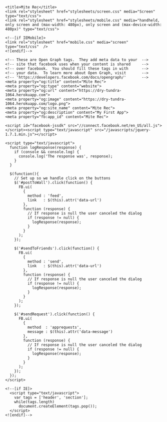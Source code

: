 <!DOCTYPE html>
<html xmlns:fb="http://ogp.me/ns/fb#" lang="en"><head>
    <meta charset="utf-8">
    <meta name="viewport" content="width=device-width, initial-scale=1.0, maximum-scale=2.0, user-scalable=yes">

    <title>Mite Rec</title>
    <link rel="stylesheet" href="stylesheets/screen.css" media="Screen" type="text/css">
    <link rel="stylesheet" href="stylesheets/mobile.css" media="handheld, only screen and (max-width: 480px), only screen and (max-device-width: 480px)" type="text/css">

    <!--[if IEMobile]>
    <link rel="stylesheet" href="mobile.css" media="screen" type="text/css"  />
    <![endif]-->

    <!-- These are Open Graph tags.  They add meta data to your  -->
    <!-- site that facebook uses when your content is shared     -->
    <!-- over facebook.  You should fill these tags in with      -->
    <!-- your data.  To learn more about Open Graph, visit       -->
    <!-- 'https://developers.facebook.com/docs/opengraph/'       -->
    <meta property="og:title" content="Mite Rec">
    <meta property="og:type" content="website">
    <meta property="og:url" content="https://dry-tundra-1064.herokuapp.com">
    <meta property="og:image" content="https://dry-tundra-1064.herokuapp.com/logo.png">
    <meta property="og:site_name" content="Mite Rec">
    <meta property="og:description" content="My First App">
    <meta property="fb:app_id" content="Mite Rec">

    <script id="facebook-jssdk" src="//connect.facebook.net/en_US/all.js"></script><script type="text/javascript" src="/javascripts/jquery-1.7.1.min.js"></script>

    <script type="text/javascript">
      function logResponse(response) {
        if (console && console.log) {
          console.log('The response was', response);
        }
      }

      $(function(){
        // Set up so we handle click on the buttons
        $('#postToWall').click(function() {
          FB.ui(
            {
              method : 'feed',
              link   : $(this).attr('data-url')
            },
            function (response) {
              // If response is null the user canceled the dialog
              if (response != null) {
                logResponse(response);
              }
            }
          );
        });

        $('#sendToFriends').click(function() {
          FB.ui(
            {
              method : 'send',
              link   : $(this).attr('data-url')
            },
            function (response) {
              // If response is null the user canceled the dialog
              if (response != null) {
                logResponse(response);
              }
            }
          );
        });

        $('#sendRequest').click(function() {
          FB.ui(
            {
              method  : 'apprequests',
              message : $(this).attr('data-message')
            },
            function (response) {
              // If response is null the user canceled the dialog
              if (response != null) {
                logResponse(response);
              }
            }
          );
        });
      });
    </script>

    <!--[if IE]>
      <script type="text/javascript">
        var tags = ['header', 'section'];
        while(tags.length)
          document.createElement(tags.pop());
      </script>
    <![endif]-->
  <style type="text/css">.fb_hidden{position:absolute;top:-10000px;z-index:10001}
.fb_invisible{display:none}
.fb_reset{background:none;border-spacing:0;border:0;color:#000;cursor:auto;direction:ltr;font-family:"lucida grande", tahoma, verdana, arial, sans-serif;font-size:11px;font-style:normal;font-variant:normal;font-weight:normal;letter-spacing:normal;line-height:1;margin:0;overflow:visible;padding:0;text-align:left;text-decoration:none;text-indent:0;text-shadow:none;text-transform:none;visibility:visible;white-space:normal;word-spacing:normal}
.fb_link img{border:none}
.fb_dialog{background:rgba(82, 82, 82, .7);position:absolute;top:-10000px;z-index:10001}
.fb_dialog_advanced{padding:10px;-moz-border-radius:8px;-webkit-border-radius:8px;border-radius:8px}
.fb_dialog_content{background:#fff;color:#333}
.fb_dialog_close_icon{background:url(https://s-static.ak.fbcdn.net/rsrc.php/v2/yA/x/IE9JII6Z1Ys.png) no-repeat scroll 0 0 transparent;_background-image:url(https://s-static.ak.fbcdn.net/rsrc.php/v2/y6/x/s816eWC-2sl.gif);cursor:pointer;display:block;height:15px;position:absolute;right:18px;top:17px;width:15px;top:8px\9;right:7px\9}
.fb_dialog_mobile .fb_dialog_close_icon{top:5px;left:5px;right:auto}
.fb_dialog_padding{background-color:transparent;position:absolute;width:1px;z-index:-1}
.fb_dialog_close_icon:hover{background:url(https://s-static.ak.fbcdn.net/rsrc.php/v2/yA/x/IE9JII6Z1Ys.png) no-repeat scroll 0 -15px transparent;_background-image:url(https://s-static.ak.fbcdn.net/rsrc.php/v2/y6/x/s816eWC-2sl.gif)}
.fb_dialog_close_icon:active{background:url(https://s-static.ak.fbcdn.net/rsrc.php/v2/yA/x/IE9JII6Z1Ys.png) no-repeat scroll 0 -30px transparent;_background-image:url(https://s-static.ak.fbcdn.net/rsrc.php/v2/y6/x/s816eWC-2sl.gif)}
.fb_dialog_loader{background-color:#f2f2f2;border:1px solid #606060;font-size:24px;padding:20px}
.fb_dialog_top_left,
.fb_dialog_top_right,
.fb_dialog_bottom_left,
.fb_dialog_bottom_right{height:10px;width:10px;overflow:hidden;position:absolute}
.fb_dialog_top_left{background:url(https://s-static.ak.fbcdn.net/rsrc.php/v2/yR/x/8YeTNIlTZjm.png) no-repeat 0 0;left:-10px;top:-10px}
.fb_dialog_top_right{background:url(https://s-static.ak.fbcdn.net/rsrc.php/v2/yR/x/8YeTNIlTZjm.png) no-repeat 0 -10px;right:-10px;top:-10px}
.fb_dialog_bottom_left{background:url(https://s-static.ak.fbcdn.net/rsrc.php/v2/yR/x/8YeTNIlTZjm.png) no-repeat 0 -20px;bottom:-10px;left:-10px}
.fb_dialog_bottom_right{background:url(https://s-static.ak.fbcdn.net/rsrc.php/v2/yR/x/8YeTNIlTZjm.png) no-repeat 0 -30px;right:-10px;bottom:-10px}
.fb_dialog_vert_left,
.fb_dialog_vert_right,
.fb_dialog_horiz_top,
.fb_dialog_horiz_bottom{position:absolute;background:#525252;filter:alpha(opacity=70);opacity:.7}
.fb_dialog_vert_left,
.fb_dialog_vert_right{width:10px;height:100%}
.fb_dialog_vert_left{margin-left:-10px}
.fb_dialog_vert_right{right:0;margin-right:-10px}
.fb_dialog_horiz_top,
.fb_dialog_horiz_bottom{width:100%;height:10px}
.fb_dialog_horiz_top{margin-top:-10px}
.fb_dialog_horiz_bottom{bottom:0;margin-bottom:-10px}
.fb_dialog_iframe{line-height:0}
.fb_dialog_content .dialog_title{background:#6d84b4;border:1px solid #3b5998;color:#fff;font-size:14px;font-weight:bold;margin:0}
.fb_dialog_content .dialog_title > span{background:url(https://s-static.ak.fbcdn.net/rsrc.php/v2/yD/x/Cou7n-nqK52.gif)
no-repeat 5px 50%;float:left;padding:5px 0 7px 26px}
body.fb_hidden{-webkit-transform:none;height:100%;margin:0;left:-10000px;overflow:visible;position:absolute;top:-10000px;width:100%
}
.fb_dialog.fb_dialog_mobile.loading{background:url(https://s-static.ak.fbcdn.net/rsrc.php/v2/yc/x/3rhSv5V8j3o.gif)
white no-repeat 50% 50%;min-height:100%;min-width:100%;overflow:hidden;position:absolute;top:0;z-index:10001}
.fb_dialog.fb_dialog_mobile.loading.centered{max-height:590px;min-height:590px;max-width:500px;min-width:500px}
#fb-root #fb_dialog_ipad_overlay{background:rgba(0, 0, 0, .45);position:absolute;left:0;top:0;width:100%;min-height:100%;z-index:10000}
#fb-root #fb_dialog_ipad_overlay.hidden{display:none}
.fb_dialog.fb_dialog_mobile.loading iframe{visibility:hidden}
.fb_dialog_content .dialog_header{-webkit-box-shadow:white 0 1px 1px -1px inset;background:-webkit-gradient(linear, 0 0, 0 100%, from(#738ABA), to(#2C4987));border-bottom:1px solid;border-color:#1d4088;color:#fff;font:14px Helvetica, sans-serif;font-weight:bold;text-overflow:ellipsis;text-shadow:rgba(0, 30, 84, .296875) 0 -1px 0;vertical-align:middle;white-space:nowrap}
.fb_dialog_content .dialog_header table{-webkit-font-smoothing:subpixel-antialiased;height:43px;width:100%
}
.fb_dialog_content .dialog_header td.header_left{font-size:12px;padding-left:5px;vertical-align:middle;width:60px
}
.fb_dialog_content .dialog_header td.header_right{font-size:12px;padding-right:5px;vertical-align:middle;width:60px
}
.fb_dialog_content .touchable_button{background:-webkit-gradient(linear, 0 0, 0 100%, from(#4966A6),
color-stop(0.5, #355492), to(#2A4887));border:1px solid #29447e;-webkit-background-clip:padding-box;-webkit-border-radius:3px;-webkit-box-shadow:rgba(0, 0, 0, .117188) 0 1px 1px inset,
rgba(255, 255, 255, .167969) 0 1px 0;display:inline-block;margin-top:3px;max-width:85px;line-height:18px;padding:4px 12px;position:relative}
.fb_dialog_content .dialog_header .touchable_button input{border:none;background:none;color:#fff;font:12px Helvetica, sans-serif;font-weight:bold;margin:2px -12px;padding:2px 6px 3px 6px;text-shadow:rgba(0, 30, 84, .296875) 0 -1px 0}
.fb_dialog_content .dialog_header .header_center{color:#fff;font-size:16px;font-weight:bold;line-height:18px;text-align:center;vertical-align:middle}
.fb_dialog_content .dialog_content{background:url(https://s-static.ak.fbcdn.net/rsrc.php/v2/yJ/x/jKEcVPZFk-2.gif) no-repeat 50% 50%;border:1px solid #555;border-bottom:0;border-top:0;height:150px}
.fb_dialog_content .dialog_footer{background:#f2f2f2;border:1px solid #555;border-top-color:#ccc;height:40px}
#fb_dialog_loader_close{float:left}
.fb_dialog.fb_dialog_mobile .fb_dialog_close_button{text-shadow:rgba(0, 30, 84, .296875) 0 -1px 0}
.fb_dialog.fb_dialog_mobile .fb_dialog_close_icon{visibility:hidden}
.fb_iframe_widget{position:relative;display:-moz-inline-block;display:inline-block}
.fb_iframe_widget iframe{position:absolute}
.fb_iframe_widget_lift{z-index:1}
.fb_iframe_widget span{position:relative;display:inline-block;vertical-align:text-bottom;text-align:justify}
.fb_hide_iframes iframe{position:relative;left:-10000px}
.fb_iframe_widget_loader{position:relative;display:inline-block}
.fb_iframe_widget_fluid{display:inline}
.fb_iframe_widget_loader iframe{min-height:32px;z-index:2;zoom:1}
.fb_iframe_widget_loader .FB_Loader{background:url(https://s-static.ak.fbcdn.net/rsrc.php/v2/yJ/x/jKEcVPZFk-2.gif) no-repeat;height:32px;width:32px;margin-left:-16px;position:absolute;left:50%;z-index:4}
.fb_button_simple,
.fb_button_simple_rtl{background-image:url(https://s-static.ak.fbcdn.net/rsrc.php/v2/yH/x/eIpbnVKI9lR.png);background-repeat:no-repeat;cursor:pointer;outline:none;text-decoration:none}
.fb_button_simple_rtl{background-position:right 0}
.fb_button_simple .fb_button_text{margin:0 0 0 20px;padding-bottom:1px}
.fb_button_simple_rtl .fb_button_text{margin:0 10px 0 0}
a.fb_button_simple:hover .fb_button_text,
a.fb_button_simple_rtl:hover .fb_button_text,
.fb_button_simple:hover .fb_button_text,
.fb_button_simple_rtl:hover .fb_button_text{text-decoration:underline}
.fb_button,
.fb_button_rtl{background:#29447e url(https://s-static.ak.fbcdn.net/rsrc.php/v2/yl/x/FGFbc80dUKj.png);background-repeat:no-repeat;cursor:pointer;display:inline-block;padding:0 0 0 1px;text-decoration:none;outline:none}
.fb_button .fb_button_text,
.fb_button_rtl .fb_button_text{background:#5f78ab url(https://s-static.ak.fbcdn.net/rsrc.php/v2/yl/x/FGFbc80dUKj.png);border-top:solid 1px #879ac0;border-bottom:solid 1px #1a356e;color:#fff;display:block;font-family:"lucida grande",tahoma,verdana,arial,sans-serif;font-weight:bold;padding:2px 6px 3px 6px;margin:1px 1px 0 21px;text-shadow:none}
a.fb_button,
a.fb_button_rtl,
.fb_button,
.fb_button_rtl{text-decoration:none}
a.fb_button:active .fb_button_text,
a.fb_button_rtl:active .fb_button_text,
.fb_button:active .fb_button_text,
.fb_button_rtl:active .fb_button_text{border-bottom:solid 1px #29447e;border-top:solid 1px #45619d;background:#4f6aa3;text-shadow:none}
.fb_button_xlarge,
.fb_button_xlarge_rtl{background-position:left -60px;font-size:24px;line-height:30px}
.fb_button_xlarge .fb_button_text{padding:3px 8px 3px 12px;margin-left:38px}
a.fb_button_xlarge:active{background-position:left -99px}
.fb_button_xlarge_rtl{background-position:right -268px}
.fb_button_xlarge_rtl .fb_button_text{padding:3px 8px 3px 12px;margin-right:39px}
a.fb_button_xlarge_rtl:active{background-position:right -307px}
.fb_button_large,
.fb_button_large_rtl{background-position:left -138px;font-size:13px;line-height:16px}
.fb_button_large .fb_button_text{margin-left:24px;padding:2px 6px 4px 6px}
a.fb_button_large:active{background-position:left -163px}
.fb_button_large_rtl{background-position:right -346px}
.fb_button_large_rtl .fb_button_text{margin-right:25px}
a.fb_button_large_rtl:active{background-position:right -371px}
.fb_button_medium,
.fb_button_medium_rtl{background-position:left -188px;font-size:11px;line-height:14px}
a.fb_button_medium:active{background-position:left -210px}
.fb_button_medium_rtl{background-position:right -396px}
.fb_button_text_rtl,
.fb_button_medium_rtl .fb_button_text{padding:2px 6px 3px 6px;margin-right:22px}
a.fb_button_medium_rtl:active{background-position:right -418px}
.fb_button_small,
.fb_button_small_rtl{background-position:left -232px;font-size:10px;line-height:10px}
.fb_button_small .fb_button_text{padding:2px 6px 3px;margin-left:17px}
a.fb_button_small:active,
.fb_button_small:active{background-position:left -250px}
.fb_button_small_rtl{background-position:right -440px}
.fb_button_small_rtl .fb_button_text{padding:2px 6px;margin-right:18px}
a.fb_button_small_rtl:active{background-position:right -458px}
.fb_share_count_wrapper{position:relative;float:left}
.fb_share_count{background:#b0b9ec none repeat scroll 0 0;color:#333;font-family:"lucida grande", tahoma, verdana, arial, sans-serif;text-align:center}
.fb_share_count_inner{background:#e8ebf2;display:block}
.fb_share_count_right{margin-left:-1px;display:inline-block}
.fb_share_count_right .fb_share_count_inner{border-top:solid 1px #e8ebf2;border-bottom:solid 1px #b0b9ec;margin:1px 1px 0 1px;font-size:10px;line-height:10px;padding:2px 6px 3px;font-weight:bold}
.fb_share_count_top{display:block;letter-spacing:-1px;line-height:34px;margin-bottom:7px;font-size:22px;border:solid 1px #b0b9ec}
.fb_share_count_nub_top{border:none;display:block;position:absolute;left:7px;top:35px;margin:0;padding:0;width:6px;height:7px;background-repeat:no-repeat;background-image:url(https://s-static.ak.fbcdn.net/rsrc.php/v2/yP/x/bSOHtKbCGYI.png)}
.fb_share_count_nub_right{border:none;display:inline-block;padding:0;width:5px;height:10px;background-repeat:no-repeat;background-image:url(https://s-static.ak.fbcdn.net/rsrc.php/v2/yL/x/i_oIVTKMYsL.png);vertical-align:top;background-position:right 5px;z-index:10;left:2px;margin:0 2px 0 0;position:relative}
.fb_share_no_count{display:none}
.fb_share_size_Small .fb_share_count_right .fb_share_count_inner{font-size:10px}
.fb_share_size_Medium .fb_share_count_right .fb_share_count_inner{font-size:11px;padding:2px 6px 3px;letter-spacing:-1px;line-height:14px}
.fb_share_size_Large .fb_share_count_right .fb_share_count_inner{font-size:13px;line-height:16px;padding:2px 6px 4px;font-weight:normal;letter-spacing:-1px}
.fb_share_count_hidden .fb_share_count_nub_top,
.fb_share_count_hidden .fb_share_count_top,
.fb_share_count_hidden .fb_share_count_nub_right,
.fb_share_count_hidden .fb_share_count_right{visibility:hidden}
.fb_connect_bar_container div,
.fb_connect_bar_container span,
.fb_connect_bar_container a,
.fb_connect_bar_container img,
.fb_connect_bar_container strong{background:none;border-spacing:0;border:0;direction:ltr;font-style:normal;font-variant:normal;letter-spacing:normal;line-height:1;margin:0;overflow:visible;padding:0;text-align:left;text-decoration:none;text-indent:0;text-shadow:none;text-transform:none;visibility:visible;white-space:normal;word-spacing:normal;vertical-align:baseline}
.fb_connect_bar_container{position:fixed;left:0 !important;right:0 !important;height:42px !important;padding:0 25px !important;margin:0 !important;vertical-align:middle !important;border-bottom:1px solid #333 !important;background:#3b5998 !important;z-index:99999999 !important;overflow:hidden !important}
.fb_connect_bar_container_ie6{position:absolute;top:expression(document.compatMode=="CSS1Compat"? document.documentElement.scrollTop+"px":body.scrollTop+"px")}
.fb_connect_bar{position:relative;margin:auto;height:100%;width:100%;padding:6px 0 0 0 !important;background:none;color:#fff !important;font-family:"lucida grande", tahoma, verdana, arial, sans-serif !important;font-size:13px !important;font-style:normal !important;font-variant:normal !important;font-weight:normal !important;letter-spacing:normal !important;line-height:1 !important;text-decoration:none !important;text-indent:0 !important;text-shadow:none !important;text-transform:none !important;white-space:normal !important;word-spacing:normal !important}
.fb_connect_bar a:hover{color:#fff}
.fb_connect_bar .fb_profile img{height:30px;width:30px;vertical-align:middle;margin:0 6px 5px 0}
.fb_connect_bar div a,
.fb_connect_bar span,
.fb_connect_bar span a{color:#bac6da;font-size:11px;text-decoration:none}
.fb_connect_bar .fb_buttons{float:right;margin-top:7px}
.fb_edge_widget_with_comment{position:relative;*z-index:1000}
.fb_edge_widget_with_comment span.fb_edge_comment_widget{position:absolute}
.fb_edge_widget_with_comment span.fb_send_button_form_widget{z-index:1}
.fb_edge_widget_with_comment span.fb_send_button_form_widget .FB_Loader{left:0;top:1px;margin-top:6px;margin-left:0;background-position:50% 50%;background-color:#fff;height:150px;width:394px;border:1px #666 solid;border-bottom:2px solid #283e6c;z-index:1}
.fb_edge_widget_with_comment span.fb_send_button_form_widget.dark .FB_Loader{background-color:#000;border-bottom:2px solid #ccc}
.fb_edge_widget_with_comment span.fb_send_button_form_widget.siderender
.FB_Loader{margin-top:0}
.fbpluginrecommendationsbarleft,
.fbpluginrecommendationsbarright{position:fixed !important;bottom:0;z-index:999}
/* @noflip */
.fbpluginrecommendationsbarleft{left:10px}
/* @noflip */
.fbpluginrecommendationsbarright{right:10px}
</style></head>
  <body>
    <div id="fb-root" class=" fb_reset"><div style="position: absolute; top: -10000px; height: 0px; width: 0px; "><div><iframe id="fb_xdm_frame_https" name="fb_xdm_frame_https" src="https://s-static.ak.facebook.com/connect/xd_arbiter.php?version=11#channel=f826eaa18&amp;origin=https%3A%2F%2Fdry-tundra-1064.herokuapp.com&amp;channel_path=%2Fchannel.html%3Ffb_xd_fragment%23xd_sig%3Df3c5a893a8%26"></iframe></div><div></div></div></div>
    <script type="text/javascript">
      window.fbAsyncInit = function() {
        FB.init({
          appId      : "356575801086982",                     // App ID
          channelUrl : "//dry-tundra-1064.herokuapp.com/channel.html", // Channel File
          status     : true,                                    // check login status
          cookie     : true,                                    // enable cookies to allow the server to access the session
          xfbml      : true                                     // parse XFBML
        });

        // Listen to the auth.login which will be called when the user logs in
        // using the Login button
        FB.Event.subscribe('auth.login', function(response) {
          // We want to reload the page now so Ruby can read the cookie that the
          // Javascript SDK sat. But we don't want to use
          // window.location.reload() because if this is in a canvas there was a
          // post made to this page and a reload will trigger a message to the
          // user asking if they want to send data again.
          window.location = window.location;
        });

        FB.Canvas.setAutoGrow();
      };

      // Load the SDK Asynchronously
      (function(d, s, id) {
        var js, fjs = d.getElementsByTagName(s)[0];
        if (d.getElementById(id)) return;
        js = d.createElement(s); js.id = id;
        js.src = "//connect.facebook.net/en_US/all.js";
        fjs.parentNode.insertBefore(js, fjs);
      }(document, 'script', 'facebook-jssdk'));
    </script>

    <header class="clearfix">
      
        <div>
          <h1>Welcome</h1>
            <a href="/auth/facebook" class="fb_button fb_button_medium">
              <span class="fb_button_text">Log In</span>
            </a>
        </div>

      
    </header>

    <section id="get-started">
      <p>This is my first change to an app <span>heroku</span>!</p>
      <a href="https://devcenter.heroku.com/articles/facebook?utm_source=facebook&amp;utm_medium=app&amp;utm_campaign=fb_integration" target="_top" class="button">Learn How to Edit This App</a>
    </section>


    


    <section id="guides" class="clearfix">
      <h1>Learn More About Heroku &amp; Facebook Apps</h1>
      <ul>
        <li>
          <a href="https://www.heroku.com/?utm_source=facebook&amp;utm_medium=app&amp;utm_campaign=fb_integration" target="_top" class="icon heroku">Heroku</a>
          <p>Learn more about <a href="https://www.heroku.com/?utm_source=facebook&amp;utm_medium=app&amp;utm_campaign=fb_integration" target="_top">Heroku</a>, or read developer docs in the Heroku <a href="https://devcenter.heroku.com/" target="_top">Dev Center</a>.</p>
        </li>
        <li>
          <a href="https://developers.facebook.com/docs/guides/web/" target="_top" class="icon websites">Websites</a>
          <p>
            Drive growth and engagement on your site with
            Facebook Login and Social Plugins.
          </p>
        </li>
        <li>
          <a href="https://developers.facebook.com/docs/guides/mobile/" target="_top" class="icon mobile-apps">Mobile Apps</a>
          <p>
            Integrate with our core experience by building apps
            that operate within Facebook.
          </p>
        </li>
        <li>
          <a href="https://developers.facebook.com/docs/guides/canvas/" target="_top" class="icon apps-on-facebook">Apps on Facebook</a>
          <p>Let users find and connect to their friends in mobile apps and games.</p>
        </li>
      </ul>
    </section>
  
</body></html>